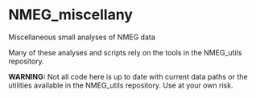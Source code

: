 # NMEG_miscellany

Miscellaneous small analyses of NMEG data

Many of these analyses and scripts rely on the tools in the NMEG_utils repository.

**WARNING:** Not all code here is up to date with current data paths or the utilities available in the NMEG_utils repository. Use at your own risk. 
